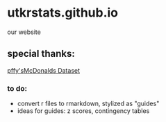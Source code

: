 # utkrstats.github.io
our website


## special thanks:

[pffy's](https://github.com/pffy)[McDonalds Dataset](https://raw.githubusercontent.com/pffy/data-mcdonalds/master/textfiles/com-github-pffy-data-mcdonalds-v1%20-%20MENU.tsv)

### to do:
+ convert r files to rmarkdown, stylized as "guides"
+ ideas for guides: z scores, contingency tables
